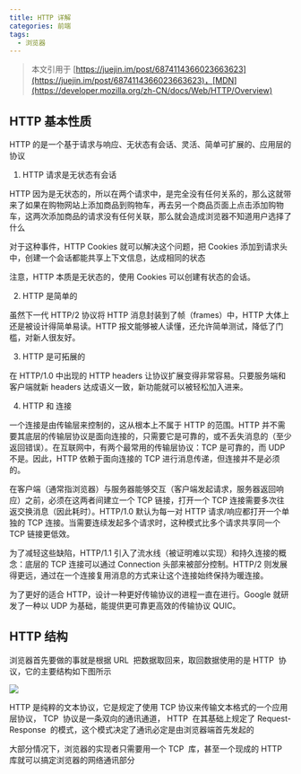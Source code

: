 ```yaml
---
title: HTTP 详解
categories: 前端
tags:
  - 浏览器
---
```


> 本文引用于 [https://juejin.im/post/6874114366023663623](https://juejin.im/post/6874114366023663623)，[MDN](https://developer.mozilla.org/zh-CN/docs/Web/HTTP/Overview)


## HTTP 基本性质

HTTP 的是一个基于请求与响应、无状态有会话、灵活、简单可扩展的、应用层的协议

1. HTTP 请求是无状态有会话

HTTP 因为是无状态的，所以在两个请求中，是完全没有任何关系的，那么这就带来了如果在购物网站上添加商品到购物车，再去另一个商品页面上点击添加购物车，这两次添加商品的请求没有任何关联，那么就会造成浏览器不知道用户选择了什么

对于这种事件，HTTP Cookies 就可以解决这个问题，把 Cookies 添加到请求头中，创建一个会话都能共享上下文信息，达成相同的状态

注意，HTTP 本质是无状态的，使用 Cookies 可以创建有状态的会话。

2. HTTP 是简单的

虽然下一代 HTTP/2 协议将 HTTP 消息封装到了帧（frames）中，HTTP 大体上还是被设计得简单易读。HTTP 报文能够被人读懂，还允许简单测试，降低了门槛，对新人很友好。

3. HTTP 是可拓展的

在 HTTP/1.0 中出现的 HTTP headers 让协议扩展变得非常容易。只要服务端和客户端就新 headers 达成语义一致，新功能就可以被轻松加入进来。

4. HTTP 和 连接

一个连接是由传输层来控制的，这从根本上不属于 HTTP 的范围。HTTP 并不需要其底层的传输层协议是面向连接的，只需要它是可靠的，或不丢失消息的（至少返回错误）。在互联网中，有两个最常用的传输层协议：TCP 是可靠的，而 UDP 不是。因此，HTTP 依赖于面向连接的 TCP 进行消息传递，但连接并不是必须的。

在客户端（通常指浏览器）与服务器能够交互（客户端发起请求，服务器返回响应）之前，必须在这两者间建立一个 TCP 链接，打开一个 TCP 连接需要多次往返交换消息（因此耗时）。HTTP/1.0 默认为每一对 HTTP 请求/响应都打开一个单独的 TCP 连接。当需要连续发起多个请求时，这种模式比多个请求共享同一个 TCP 链接更低效。

为了减轻这些缺陷，HTTP/1.1 引入了流水线（被证明难以实现）和持久连接的概念：底层的 TCP 连接可以通过 Connection 头部来被部分控制。HTTP/2 则发展得更远，通过在一个连接复用消息的方式来让这个连接始终保持为暖连接。 

为了更好的适合 HTTP，设计一种更好传输协议的进程一直在进行。Google 就研发了一种以 UDP 为基础，能提供更可靠更高效的传输协议 QUIC。

## HTTP 结构

浏览器首先要做的事就是根据 URL  把数据取回来，取回数据使用的是 HTTP  协议，它的主要结构如下图所示

![](https://txy-tc-ly-1256104767.cos.ap-guangzhou.myqcloud.com/uPic/XQ795p.jpg)


HTTP  是纯粹的文本协议，它是规定了使用 TCP  协议来传输文本格式的一个应用层协议， TCP  协议是一条双向的通讯通道， HTTP  在其基础上规定了 Request-Response  的模式，这个模式决定了通讯必定是由浏览器端首先发起的

大部分情况下，浏览器的实现者只需要用一个 TCP  库，甚至一个现成的 HTTP  库就可以搞定浏览器的网络通讯部分

